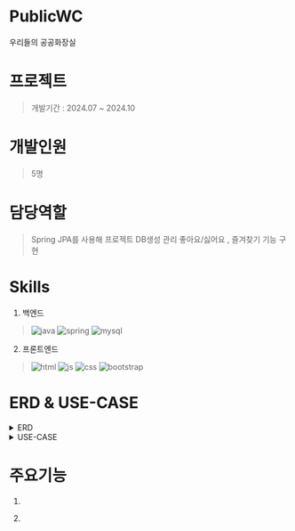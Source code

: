 # PublicWC
우리들의 공공화장실

# 프로젝트
> 개발기간 : 2024.07 ~ 2024.10

# 개발인원
> 5명

# 담당역할
> Spring JPA를 사용해 프로젝트 DB생성 관리 좋아요/싫어요 , 즐겨찾기 기능 구현

# Skills
1. 백엔드
>![java](https://img.shields.io/badge/Java-ED8B00?style=for-the-badge&logo=openjdk&logoColor=white)
![spring](https://img.shields.io/badge/Spring-6DB33F?style=for-the-badge&logo=spring&logoColor=white)
![mysql](https://img.shields.io/badge/MySQL-00000F?style=for-the-badge&logo=mysql&logoColor=white)

2. 프론트엔드
>![html](https://img.shields.io/badge/HTML5-E34F26?style=for-the-badge&logo=html5&logoColor=white)
![js](https://img.shields.io/badge/JavaScript-F7DF1E?style=for-the-badge&logo=JavaScript&logoColor=white)
![css](https://img.shields.io/badge/CSS3-1572B6?style=for-the-badge&logo=css3&logoColor=white)
![bootstrap](    https://img.shields.io/badge/Bootstrap-563D7C?style=for-the-badge&logo=bootstrap&logoColor=white)

# ERD & USE-CASE
<details>
<summary>ERD</summary>
<img src="wcERD.png" alt="ERD" />
</details>
<details>
<summary>USE-CASE</summary>
<img src="wcUSECASE.png" alt="USE-CASE" />
</details>

# 주요기능
1.
>

2.
>
